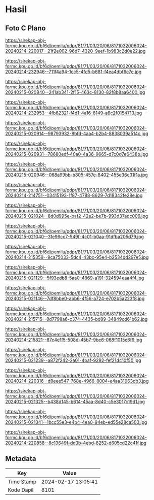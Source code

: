 # Hasil

## Foto C Plano

https://sirekap-obj-formc.kpu.go.id/bf6d/pemilu/pdpr/81/71/03/20/06/8171032006024-20240214-220017--21f2e002-96d7-4320-9eef-1b983c2d0e22.jpg

https://sirekap-obj-formc.kpu.go.id/bf6d/pemilu/pdpr/81/71/03/20/06/8171032006024-20240214-232946--711f4a94-1cc5-4fd5-b681-f4ea4dbf6c7e.jpg

https://sirekap-obj-formc.kpu.go.id/bf6d/pemilu/pdpr/81/71/03/20/06/8171032006024-20240215-020840--241ab341-2f15-463c-8130-82f8b8aa6400.jpg

https://sirekap-obj-formc.kpu.go.id/bf6d/pemilu/pdpr/81/71/03/20/06/8171032006024-20240214-232953--4fb62321-f4d1-4a16-8149-a6c2f0154713.jpg

https://sirekap-obj-formc.kpu.go.id/bf6d/pemilu/pdpr/81/71/03/20/06/8171032006024-20240215-020914--98793932-8bfd-4aa4-b2b4-8838039a514c.jpg

https://sirekap-obj-formc.kpu.go.id/bf6d/pemilu/pdpr/81/71/03/20/06/8171032006024-20240215-020931--78680edf-40a0-4a36-9665-d7c0d7e6438b.jpg

https://sirekap-obj-formc.kpu.go.id/bf6d/pemilu/pdpr/81/71/03/20/06/8171032006024-20240215-020946--068a99bb-b805-457e-8402-455e36c31f1a.jpg

https://sirekap-obj-formc.kpu.go.id/bf6d/pemilu/pdpr/81/71/03/20/06/8171032006024-20240214-214751--03415193-1f87-4788-8629-7d18342fe28e.jpg

https://sirekap-obj-formc.kpu.go.id/bf6d/pemilu/pdpr/81/71/03/20/06/8171032006024-20240215-021024--8d0d995e-baf2-42e2-be7b-993d37adc006.jpg

https://sirekap-obj-formc.kpu.go.id/bf6d/pemilu/pdpr/81/71/03/20/06/8171032006024-20240215-021040--3fe96cc7-549f-4c01-b0aa-91dfba205d79.jpg

https://sirekap-obj-formc.kpu.go.id/bf6d/pemilu/pdpr/81/71/03/20/06/8171032006024-20240214-215359--9ca75033-5dc4-43bc-95e4-b2534dd297e5.jpg

https://sirekap-obj-formc.kpu.go.id/bf6d/pemilu/pdpr/81/71/03/20/06/8171032006024-20240215-021129--5f93edb8-5aa0-4869-a191-324594eaa4f4.jpg

https://sirekap-obj-formc.kpu.go.id/bf6d/pemilu/pdpr/81/71/03/20/06/8171032006024-20240215-021146--7df8bbe0-abb6-4f56-a724-e702b5a223f8.jpg

https://sirekap-obj-formc.kpu.go.id/bf6d/pemilu/pdpr/81/71/03/20/06/8171032006024-20240214-215715--8d7798a6-c374-4435-bd89-34849cd61b62.jpg

https://sirekap-obj-formc.kpu.go.id/bf6d/pemilu/pdpr/81/71/03/20/06/8171032006024-20240214-215821--87c4e1f5-508d-45b7-9bc6-068f1015c6f9.jpg

https://sirekap-obj-formc.kpu.go.id/bf6d/pemilu/pdpr/81/71/03/20/06/8171032006024-20240215-021239--a872f242-2a01-4baf-9292-fef21d410f50.jpg

https://sirekap-obj-formc.kpu.go.id/bf6d/pemilu/pdpr/81/71/03/20/06/8171032006024-20240214-220316--d9eee547-768e-4966-8004-e4aa31063db3.jpg

https://sirekap-obj-formc.kpu.go.id/bf6d/pemilu/pdpr/81/71/03/20/06/8171032006024-20240215-021325--b438d145-b614-45aa-8d40-c5e3017c19d1.jpg

https://sirekap-obj-formc.kpu.go.id/bf6d/pemilu/pdpr/81/71/03/20/06/8171032006024-20240215-021341--1bcc55e3-e4b4-4ea0-94eb-ed55e28ca503.jpg

https://sirekap-obj-formc.kpu.go.id/bf6d/pemilu/pdpr/81/71/03/20/06/8171032006024-20240214-220858--8c13649f-dd3b-4ebd-8252-d605cd22c41f.jpg


## Metadata

| Key        | Value               |
| ---------- | ------------------- |
| Time Stamp | 2024-02-17 13:05:41 |
| Kode Dapil | 8101                |



